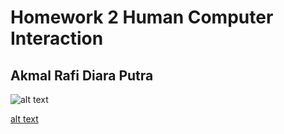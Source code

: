 # Homework 2 Human Computer Interaction
## Akmal Rafi Diara Putra

![alt text](https://upload.wikimedia.org/wikipedia/commons/thumb/d/d1/Ionic_Logo.svg/1280px-Ionic_Logo.svg.png)

[alt text](https://upload.wikimedia.org/wikipedia/commons/f/f1/Vue.png)
